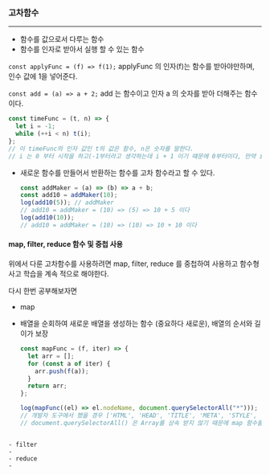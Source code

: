 ### 고차함수

---

- 함수를 값으로서 다루는 함수
- 함수를 인자로 받아서 실행 할 수 있는 함수

`const applyFunc = (f) => f(1);` applyFunc 의 인자(f)는 함수를 받아야만하며, 인수 값에 1을 넣어준다.

`const add = (a) => a + 2;` add 는 함수이고 인자 a 의 숫자를 받아 더해주는 함수이다.

```ts
const timeFunc = (t, n) => {
  let i = -1;
  while (++i < n) t(i);
};
// 이 timeFunc의 인자 값인 t의 값은 함수, n은 숫자를 말한다.
// i 는 0 부터 시작을 하고(-1부터라고 생각하는데 i + 1 이기 떄문에 0부터이다, 만약 i=-2 라면 -1 부터 log 가 찍힌다.  ) n 보다 작을때만 함수를 계속 실행한다.
```

- 새로운 함수를 만들어서 반환하는 함수를 고차 함수라고 할 수 있다.
  ```ts
  const addMaker = (a) => (b) => a + b;
  const add10 = addMaker(10);
  log(add10(5)); // addMaker
  // add10 = addMaker = (10) => (5) => 10 + 5 이다
  log(add10(10));
  // add10 = addMaker = (10) => (10) => 10 + 10 이다
  ```

#### map, filter, reduce 함수 및 중첩 사용

위에서 다룬 고차함수를 사용하려면 map, filter, reduce 를 중첩하여 사용하고 함수형 사고 학습을 계속 적으로 해야한다.

다시 한번 공부해보자면

- map
- 배열을 순회하여 새로운 배열을 생성하는 함수 (중요하다 새로운), 배열의 순서와 길이가 보장

  ```ts
  const mapFunc = (f, iter) => {
    let arr = [];
    for (const a of iter) {
      arr.push(f(a));
    }
    return arr;
  };

  log(mapFunc((el) => el.nodeName, document.querySelectorAll("*")));
  // 개발자 도구에서 했을 경우 ['HTML', 'HEAD', 'TITLE', 'META', 'STYLE', 'LINK', 'LINK', 'LINK', 'LINK', 'LINK', 'LINK', 'LINK', 'LINK', 'LINK', 'LINK', 'LINK', 'LINK', 'LINK', 'LINK', 'LINK', 'LINK', 'LINK', 'LINK', 'LINK', 'LINK', 'LINK', 'META', 'SCRIPT', 'SCRIPT', 'SCRIPT', 'SCRIPT', 'SCRIPT', 'SCRIPT', 'SCRIPT', 'META', 'META', 'META', 'META', 'META', 'STYLE', 'SCRIPT', 'SCRIPT', 'LINK', 'META', 'META', 'META', 'META', 'META', 'META', 'META', 'META', 'META', 'META', 'BODY', 'DIV', 'DIV', 'DIV', 'DIV', 'DIV', 'DIV', 'A', 'svg', 'path', 'A', 'DIV', 'BUTTON', 'DIV', 'DIV', 'svg', 'path', 'A', 'svg', 'path', 'BUTTON', 'DIV', 'DIV', 'IMG', 'svg', 'path', 'DIV', 'DIV', 'DIV', 'DIV', 'A', 'svg', 'path', 'A', 'DIV', 'BUTTON', 'DIV', 'DIV', 'svg', 'path', 'A', 'svg', 'path', 'BUTTON', 'DIV', 'DIV', 'IMG', …]
  // document.querySelectorAll() 은 Array를 상속 받지 않기 때문에 map 함수를 사용 할 수 없다. 하지만 이터러블 프로토콜을 따르고 있기 때문에 순환은 가능
  ```

```

- filter
-
- reduce
-
```
